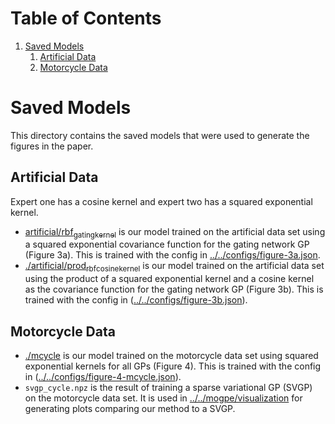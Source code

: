 
# Table of Contents

1.  [Saved Models](#org4c6a275)
    1.  [Artificial Data](#org23f495c)
    2.  [Motorcycle Data](#orge90717e)


<a id="org4c6a275"></a>

# Saved Models

This directory contains the saved models that were used to generate the figures in the paper.


<a id="org23f495c"></a>

## Artificial Data

Expert one has a cosine kernel and expert two has a squared exponential kernel.

-   [artificial/rbf<sub>gating</sub><sub>kernel</sub>](./artificial/rbf_gating_kernel) is our model trained on the artificial data set using a squared exponential
    covariance function for the gating network GP (Figure 3a). This is trained with the config in
    [../../configs/figure-3a.json](../../configs/figure-3a.json).
-   [./artificial/prod<sub>rbf</sub><sub>cosine</sub><sub>kernel</sub>](./artificial/prod_rbf_cosine_kernel) is our model trained on the artificial data set using the product
    of a squared exponential kernel and a cosine kernel as the covariance function
    for the gating network GP (Figure 3b). This is trained with the config in ([../../configs/figure-3b.json](../../configs/figure-3b.json)).


<a id="orge90717e"></a>

## Motorcycle Data

-   [./mcycle](./mcycle) is our model trained on the motorcycle data set using
    squared exponential kernels for all GPs (Figure 4).
    This is trained with the config in ([../../configs/figure-4-mcycle.json](../../configs/figure-4-mcycle.json)).
-   `svgp_cycle.npz` is the result of training a sparse variational GP (SVGP) on the motorcycle data set.
    It is used in [../../mogpe/visualization](../../mogpe/visualization) for generating plots comparing our method to a SVGP.
